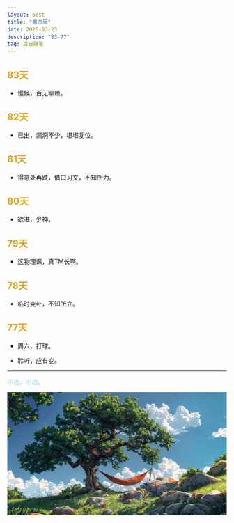 ```yaml
---
layout: post
title: "第四周"
date: 2025-03-23 
description: "83-77"
tag: 百日随笔
---  
```

## <span style="color:Goldenrod">83天</span>

* 慢候，百无聊赖。

## <span style="color:Goldenrod">82天</span>

* 已出，漏洞不少，堪堪复位。

## <span style="color:Goldenrod">81天</span>

* 得意处再跌，借口习文，不知所为。

## <span style="color:Goldenrod">80天</span>

* 欲进，少神。

## <span style="color:Goldenrod">79天</span>

* 这物理课，真TM长啊。

## <span style="color:Goldenrod">78天</span>

* 临时变卦，不知所立。

## <span style="color:Goldenrod">77天</span>

* 周六，打球。

* 聆听，应有变。



---
<span style="color:skyblue">不迟，不迟。</span>

![周结](/images/posts/forthWeek.png)


